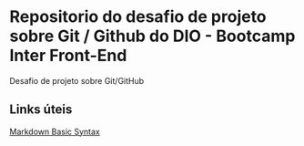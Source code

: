 # Repositorio do desafio de projeto sobre Git / Github do DIO - Bootcamp Inter Front-End
Desafio de projeto sobre Git/GitHub

## Links úteis
[Markdown Basic Syntax](https://www.markdownguide.org/basic-syntax/)
